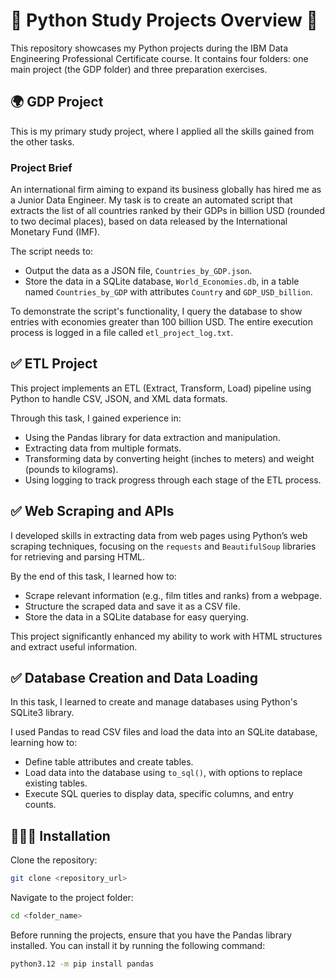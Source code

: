 # 🐍 Python Study Projects Overview 🐍

This repository showcases my Python projects during the IBM Data Engineering Professional Certificate course. It contains four folders: one main project (the GDP folder) and three preparation exercises.

## 🌍 GDP Project

This is my primary study project, where I applied all the skills gained from the other tasks.

### Project Brief
An international firm aiming to expand its business globally has hired me as a Junior Data Engineer. My task is to create an automated script that extracts the list of all countries ranked by their GDPs in billion USD (rounded to two decimal places), based on data released by the International Monetary Fund (IMF).

The script needs to:
- Output the data as a JSON file, `Countries_by_GDP.json`.
- Store the data in a SQLite database, `World_Economies.db`, in a table named `Countries_by_GDP` with attributes `Country` and `GDP_USD_billion`.

To demonstrate the script's functionality, I query the database to show entries with economies greater than 100 billion USD. The entire execution process is logged in a file called `etl_project_log.txt`.

## ✅ ETL Project

This project implements an ETL (Extract, Transform, Load) pipeline using Python to handle CSV, JSON, and XML data formats.

Through this task, I gained experience in:
- Using the Pandas library for data extraction and manipulation.
- Extracting data from multiple formats.
- Transforming data by converting height (inches to meters) and weight (pounds to kilograms).
- Using logging to track progress through each stage of the ETL process.

## ✅ Web Scraping and APIs

I developed skills in extracting data from web pages using Python’s web scraping techniques, focusing on the `requests` and `BeautifulSoup` libraries for retrieving and parsing HTML.

By the end of this task, I learned how to:
- Scrape relevant information (e.g., film titles and ranks) from a webpage.
- Structure the scraped data and save it as a CSV file.
- Store the data in a SQLite database for easy querying.

This project significantly enhanced my ability to work with HTML structures and extract useful information.

## ✅ Database Creation and Data Loading

In this task, I learned to create and manage databases using Python's SQLite3 library. 

I used Pandas to read CSV files and load the data into an SQLite database, learning how to:
- Define table attributes and create tables.
- Load data into the database using `to_sql()`, with options to replace existing tables.
- Execute SQL queries to display data, specific columns, and entry counts.

## 👷🏻‍♂️ Installation

Clone the repository:

```bash
git clone <repository_url>
```

Navigate to the project folder:

```bash
cd <folder_name>
```

Before running the projects, ensure that you have the Pandas library installed. You can install it by running the following command:

```bash
python3.12 -m pip install pandas
```
